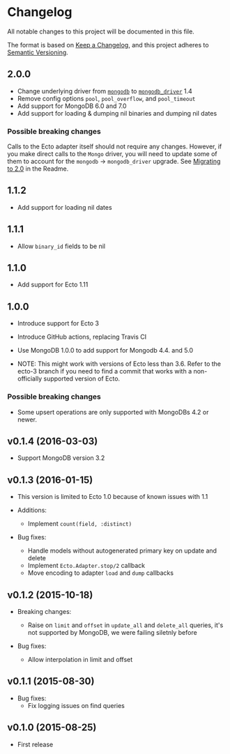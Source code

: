 # Changelog

All notable changes to this project will be documented in this file.

The format is based on [Keep a Changelog](https://keepachangelog.com/en/1.0.0/),
and this project adheres to [Semantic Versioning](https://semver.org/spec/v2.0.0.html).

## 2.0.0

- Change underlying driver from [`mongodb`](https://github.com/elixir-mongo/mongodb) to [`mongodb_driver`](https://github.com/zookzook/elixir-mongodb-driver) 1.4
- Remove config options `pool`, `pool_overflow`, and `pool_timeout`
- Add support for MongoDB 6.0 and 7.0
- Add support for loading & dumping nil binaries and dumping nil dates

### Possible breaking changes

Calls to the Ecto adapter itself should not require any changes. However, if you make direct calls to the `Mongo` driver, you will need to update some of them to account for the `mongodb` -> `mongodb_driver` upgrade. See [Migrating to 2.0](./README.md#migrating-to-20) in the Readme.

## 1.1.2

- Add support for loading nil dates

## 1.1.1

- Allow `binary_id` fields to be nil

## 1.1.0

- Add support for Ecto 1.11

## 1.0.0

- Introduce support for Ecto 3
- Introduce GitHub actions, replacing Travis CI
- Use MongoDB 1.0.0 to add support for Mongodb 4.4. and 5.0

- NOTE: This might work with versions of Ecto less than 3.6.
  Refer to the ecto-3 branch if you need to find a commit that works with a non-officially supported version
  of Ecto.

### Possible breaking changes

- Some upsert operations are only supported with MongoDBs 4.2 or newer.

## v0.1.4 (2016-03-03)

- Support MongoDB version 3.2

## v0.1.3 (2016-01-15)

- This version is limited to Ecto 1.0 because of known issues with 1.1

- Additions:

  - Implement `count(field, :distinct)`

- Bug fixes:
  - Handle models without autogenerated primary key on update and delete
  - Implement `Ecto.Adapter.stop/2` callback
  - Move encoding to adapter `load` and `dump` callbacks

## v0.1.2 (2015-10-18)

- Breaking changes:

  - Raise on `limit` and `offset` in `update_all` and `delete_all` queries,
    it's not supported by MongoDB, we were failing siletnly before

- Bug fixes:
  - Allow interpolation in limit and offset

## v0.1.1 (2015-08-30)

- Bug fixes:
  - Fix logging issues on find queries

## v0.1.0 (2015-08-25)

- First release

